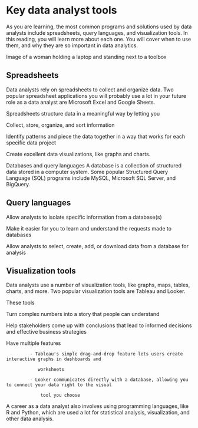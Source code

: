 # Key data analyst tools
As you are learning, the most common programs and solutions used by data analysts include spreadsheets, query languages, and visualization tools. In this reading, you will learn more about each one. You will cover when to use them, and why they are so important in data analytics.

Image of a woman holding a laptop and standing next to a toolbox

## Spreadsheets
Data analysts rely on spreadsheets to collect and organize data. Two popular spreadsheet applications you will probably use a lot in your future role as a data analyst are Microsoft Excel and Google Sheets. 

Spreadsheets structure data in a meaningful way by letting you 

Collect, store, organize, and sort information

Identify patterns and piece the data together in a way that works for each specific data project

Create excellent data visualizations, like graphs and charts. 

Databases and query languages
A database is a collection of structured data stored in a computer system. Some popular Structured Query Language (SQL) programs include MySQL, Microsoft SQL Server, and BigQuery.

## Query languages 

Allow analysts to isolate specific information from a database(s)

Make it easier for you to learn and understand the requests made to databases

Allow analysts to select, create, add, or download data from a database for analysis

## Visualization tools
Data analysts use a number of visualization tools, like graphs, maps, tables, charts, and more. Two popular visualization tools are Tableau and Looker.

These tools 

Turn complex numbers into a story that people can understand 

Help stakeholders come up with conclusions that lead to informed decisions and effective business strategies  

Have multiple features 

             - Tableau's simple drag-and-drop feature lets users create interactive graphs in dashboards and   

                worksheets 

             - Looker communicates directly with a database, allowing you to connect your data right to the visual 

                 tool you choose 

A career as a data analyst also involves using programming languages, like R and Python, which are used a lot for statistical analysis, visualization, and other data analysis.
